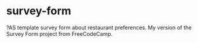 # survey-form
?AS template survey form about restaurant preferences. My version of the Survey Form project from FreeCodeCamp.
